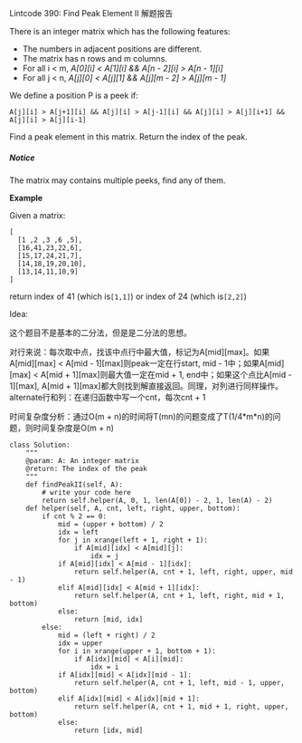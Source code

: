 Lintcode 390: Find Peak Element II 解题报告

There is an integer matrix which has the following features:

* The numbers in adjacent positions are different.
* The matrix has n rows and m columns.
* For all i &lt; m, _A\[0\]\[i\] &lt; A\[1\]\[i\] && A\[n - 2\]\[i\] &gt; A\[n - 1\]\[i\]_
* For all j &lt; n, _A\[j\]\[0\] &lt; A\[j\]\[1\] && A\[j\]\[m - 2\] &gt; A\[j\]\[m - 1\]_

We define a position P is a peek if:

```
A[j][i] > A[j+1][i] && A[j][i] > A[j-1][i] && A[j][i] > A[j][i+1] && A[j][i] > A[j][i-1]
```

Find a peak element in this matrix. Return the index of the peak.

##### Notice

The matrix may contains multiple peeks, find any of them.

**Example**

Given a matrix:

```
[
  [1 ,2 ,3 ,6 ,5],
  [16,41,23,22,6],
  [15,17,24,21,7],
  [14,18,19,20,10],
  [13,14,11,10,9]
]
```

return index of 41 \(which is`[1,1]`\) or index of 24 \(which is`[2,2]`\)

Idea:

这个题目不是基本的二分法，但是是二分法的思想。

对行来说：每次取中点，找该中点行中最大值，标记为A\[mid\]\[max\]。如果A\[mid\]\[max\] &lt; A\[mid - 1\]\[max\]则peak一定在行start, mid - 1中；如果A\[mid\]\[max\] &lt; A\[mid + 1\]\[max\]则最大值一定在mid + 1, end中；如果这个点比A\[mid - 1\]\[max\], A\[mid + 1\]\[max\]都大则找到解直接返回。同理，对列进行同样操作。alternate行和列：在递归函数中写一个cnt，每次cnt + 1

时间复杂度分析：通过O\(m + n\)的时间将T\(mn\)的问题变成了T\(1/4\*m\*n\)的问题，则时间复杂度是O\(m + n\)

```
class Solution:
    """
    @param: A: An integer matrix
    @return: The index of the peak
    """
    def findPeakII(self, A):
        # write your code here
        return self.helper(A, 0, 1, len(A[0]) - 2, 1, len(A) - 2)
    def helper(self, A, cnt, left, right, upper, bottom):
        if cnt % 2 == 0:
            mid = (upper + bottom) / 2
            idx = left
            for j in xrange(left + 1, right + 1):
                if A[mid][idx] < A[mid][j]:
                    idx = j
            if A[mid][idx] < A[mid - 1][idx]:
                return self.helper(A, cnt + 1, left, right, upper, mid - 1)
            elif A[mid][idx] < A[mid + 1][idx]:
                return self.helper(A, cnt + 1, left, right, mid + 1, bottom)
            else:
                return [mid, idx]
        else:
            mid = (left + right) / 2
            idx = upper
            for i in xrange(upper + 1, bottom + 1):
                if A[idx][mid] < A[i][mid]:
                    idx = i
            if A[idx][mid] < A[idx][mid - 1]:
                return self.helper(A, cnt + 1, left, mid - 1, upper, bottom)
            elif A[idx][mid] < A[idx][mid + 1]:
                return self.helper(A, cnt + 1, mid + 1, right, upper, bottom)
            else:
                return [idx, mid]
```




